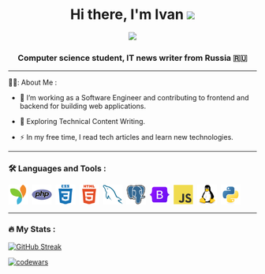 <h1 align="center">Hi there, I'm Ivan
<img src="https://github.com/blackcater/blackcater/raw/main/images/Hi.gif" height="32"/>
</h1>


<div id="header" align="center">
  <img src="https://media.giphy.com/media/v1.Y2lkPTc5MGI3NjExMWJmNTZjZWY5ODM4OTE0NjY5MDliYjRhODRmZTU4OGY5NTYwZDA0NCZjdD1z/gjrYDwbjnK8x36xZIO/giphy.gif" width="300"/>
</div>
<h3 align="center">Computer science student, IT news writer from Russia 🇷🇺</h3>

---

👨‍💻: About Me :
- :telescope: I’m working as a Software Engineer and contributing to frontend and backend for building web applications.

- :seedling: Exploring Technical Content Writing.

- :zap: In my free time, I read tech articles and learn new technologies.

---

### :hammer_and_wrench: Languages and Tools :

<div>
  <img src="https://github.com/devicons/devicon/blob/master/icons/yii/yii-original.svg" title="Yii2" alt="Yii2" width="40" height="40"/>&nbsp;
  <img src="https://github.com/devicons/devicon/blob/master/icons/php/php-original.svg" title="PHP" alt="PHP" width="40" height="40"/>&nbsp;
  <img src="https://github.com/devicons/devicon/blob/master/icons/css3/css3-plain-wordmark.svg" title="CSS3" alt="CSS3" width="40" height="40"/>&nbsp;
  <img src="https://github.com/devicons/devicon/blob/master/icons/html5/html5-plain-wordmark.svg" title="HTML5" alt="HTML5" width="40" height="40"/>&nbsp;
  <img src="https://github.com/devicons/devicon/blob/master/icons/mysql/mysql-plain.svg" title="SQL" alt="SQL" width="40" height="40"/>&nbsp;
  <img src="https://github.com/devicons/devicon/blob/master/icons/postgresql/postgresql-original.svg" title="postgresql" alt="postgresql" width="40" height="40"/>&nbsp;
  <img src="https://github.com/devicons/devicon/blob/master/icons/bootstrap/bootstrap-original.svg" title="Bootsrap" alt="Bootsrap" width="40" height="40"/>&nbsp;
   <img src="https://github.com/devicons/devicon/blob/master/icons/javascript/javascript-original.svg" title="JS" alt="JS" width="40" height="40"/>&nbsp;
   <img src="https://github.com/devicons/devicon/blob/master/icons/linux/linux-original.svg" title="Linux" alt="Linux" width="40" height="40"/>&nbsp;
   <img src="https://github.com/devicons/devicon/blob/master/icons/python/python-original.svg" title="Python" alt="Python" width="40" height="40"/>&nbsp;
</div>

---

### :fire: My Stats :

[![GitHub Streak](https://streak-stats.demolab.com?user=VanKom1&theme=neon&hide_border=true)](https://git.io/streak-stats)

[![codewars](https://www.codewars.com/users/VanKom1/badges/large)](https://www.codewars.com/users/VanKom1)   

